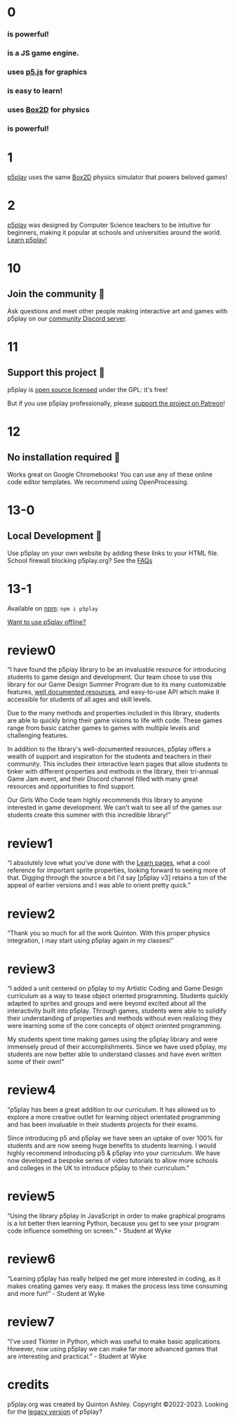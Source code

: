 # 0

### is powerful!

### is a JS game engine.

### uses [p5.js](http://p5js.org/) for graphics

### is easy to learn!

### uses [Box2D](https://piqnt.com/planck.js/) for physics

### is powerful!

# 1

[p5play](https://github.com/quinton-ashley/p5play) uses the same [Box2D](https://piqnt.com/planck.js/) physics simulator that powers beloved games!

# 2

[p5play](https://github.com/quinton-ashley/p5play) was designed by Computer Science teachers to be intuitive for beginners, making it popular at schools and universities around the world. [Learn p5play!](learn/sprite.html)

# 10

## Join the community 👾

Ask questions and meet other people making interactive art and games with p5play on our [community Discord server](https://discord.gg/3UTbqUgmPF).

# 11

## Support this project 🤝

p5play is [open source licensed](https://github.com/quinton-ashley/p5play-web/blob/main/LICENSING.md) under the GPL: it's free!

But if you use p5play professionally, please [support the project on Patreon](https://www.patreon.com/p5play)!

# 12

## No installation required 🤩

Works great on Google Chromebooks! You can use any of these online code editor templates. We recommend using OpenProcessing.

# 13-0

## Local Development 🔨

Use p5play on your own website by adding these links to your HTML file. School firewall blocking p5play.org? See the [FAQs](https://github.com/quinton-ashley/p5play/wiki/FAQ#school-firewall-blocking-p5playorg)

# 13-1

Available on [npm](https://www.npmjs.com/package/p5play): `npm i p5play`

[Want to use p5play offline?](https://github.com/quinton-ashley/p5play/wiki/Get-Started)

# review0

“I have found the p5play library to be an invaluable resource for introducing students to game design and development. Our team chose to use this library for our Game Design Summer Program due to its many customizable features, [well documented resources](learn/sprite.html), and easy-to-use API which make it accessible for students of all ages and skill levels.

Due to the many methods and properties included in this library, students are able to quickly bring their game visions to life with code. These games range from basic catcher games to games with multiple levels and challenging features.

In addition to the library's well-documented resources, p5play offers a wealth of support and inspiration for the students and teachers in their community. This includes their interactive learn pages that allow students to tinker with different properties and methods in the library, their tri-annual Game Jam event, and their Discord channel filled with many great resources and opportunities to find support.

Our Girls Who Code team highly recommends this library to anyone interested in game development. We can't wait to see all of the games our students create this summer with this incredible library!”

# review1

“I absolutely love what you've done with the [Learn pages](learn/sprite.html), what a cool reference for important sprite properties, looking forward to seeing more of that. Digging through the source a bit I'd say [p5play v3] retains a ton of the appeal of earlier versions and I was able to orient pretty quick.”

# review2

“Thank you so much for all the work Quinton. With this proper physics integration, I may start using p5play again in my classes!”

# review3

“I added a unit centered on p5play to my Artistic Coding and Game Design curriculum as a way to tease object oriented programming. Students quickly adapted to sprites and groups and were beyond excited about all the interactivity built into p5play. Through games, students were able to solidify their understanding of properties and methods without even realizing they were learning some of the core concepts of object oriented programming.

My students spent time making games using the p5play library and were immensely proud of their accomplishments. Since we have used p5play, my students are now better able to understand classes and have even written some of their own!”

# review4

“p5play has been a great addition to our curriculum. It has allowed us to explore a more creative outlet for learning object orientated programming and has been invaluable in their students projects for their exams.

Since introducing p5 and p5play we have seen an uptake of over 100% for students and are now seeing huge benefits to students learning. I would highly recommend introducing p5 & p5play into your curriculum. We have now developed a bespoke series of video tutorials to allow more schools and colleges in the UK to introduce p5play to their curriculum.”

# review5

“Using the library p5play in JavaScript in order to make graphical programs is a lot better then learning Python, because you get to see your program code influence something on screen.” - Student at Wyke

# review6

“Learning p5play has really helped me get more interested in coding, as it makes creating games very easy. It makes the process less time consuming and more fun!” - Student at Wyke

# review7

“I've used Tkinter in Python, which was useful to make basic applications. However, now using p5play we can make far more advanced games that are interesting and practical.” - Student at Wyke

# credits

p5play.org was created by Quinton Ashley. Copyright ©2022-2023. Looking for the [legacy version](https://quinton-ashley.github.io/p5play-web-archive/v2) of p5play?
